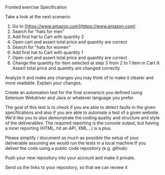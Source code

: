 Fronted exercise Specification

Take a look at the next scenario:


1. Go to [https://www.amazon.com](https://www.amazon.com)
2. Search for "hats for men"
3. Add first hat to Cart with quantity 2
4. Open cart and assert total price and quantity are correct
5. Search for "hats for women"
6. Add first hat to Cart with quantity 1
7. Open cart and assert total price and quantity are correct
8. Change the quantity for item selected at step 3 from 2 to 1 item in Cart 9. Assert total price and quantity are changed correctly

Analyze it and make any changes you may think of to make it clearer and more readable. Explain your changes.

Create an automation test for the final scenario/s you defined using Selenium Webdriver and Java or whatever language you prefer.

The goal of this test is to check if you are able to detect faults in the given specifications and also if you are able to automate a test of a given website. We'd like you to also demonstrate the coding quality and structure and style of the deliverables. The required reporting is the console output, but having a nicer reporting (HTML, hit an API, XML...) is a plus.

Please simplify / document as much as possible the setup of your deliverable assuming we would run the tests in a local machine If you deliver the code using a public code repository (e.g. github):

Push your new repository into your account and make it private.

Send us the links to your repository, so that we can review it

